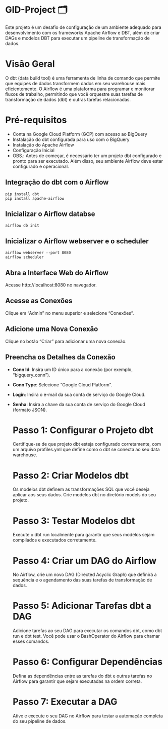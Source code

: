 # GID-Project 🗂
Este projeto é um desafio de configuração de um ambiente adequado para desenvolvimento com os frameworks Apache Airflow e DBT, além de criar DAGs e modelos DBT para executar um pipeline de transformação de dados.


# Visão Geral
O dbt (data build tool) é uma ferramenta de linha de comando que permite que equipes de dados transformem dados em seu warehouse mais eficientemente. O Airflow é uma plataforma para programar e monitorar fluxos de trabalho, permitindo que você orquestre suas tarefas de transformação de dados (dbt) e outras tarefas relacionadas.

# Pré-requisitos
- Conta na Google Cloud Platform (GCP) com acesso ao BigQuery
- Instalação do dbt configurada para uso com o BigQuery
- Instalação do Apache Airflow
- Configuração Inicial
- OBS.: Antes de começar, é necessário ter um projeto dbt configurado e pronto para ser executado. Além disso, seu ambiente Airflow deve estar configurado e operacional.

## Integração do dbt com o Airflow
    pip install dbt
    pip install apache-airflow
    
## Inicializar o Airflow databse
    airflow db init
  
  ## Inicializar o Airflow webserver e o scheduler
    airflow webserver --port 8080
    airflow scheduler

## Abra a Interface Web do Airflow

Acesse http://localhost:8080 no navegador.

## Acesse as Conexões

Clique em “Admin” no menu superior e selecione “Conexões”.

## Adicione uma Nova Conexão

Clique no botão “Criar” para adicionar uma nova conexão.

## Preencha os Detalhes da Conexão

- **Conn Id**: Insira um ID único para a conexão (por exemplo, “bigquery_conn”).
- **Conn Type**: Selecione “Google Cloud Platform”.
- **Login**: Insira o e-mail da sua conta de serviço do Google Cloud.
- **Senha**: Insira a chave da sua conta de serviço do Google Cloud (formato JSON).
  
  # Passo 1: Configurar o Projeto dbt
  Certifique-se de que projeto dbt esteja configurado corretamente, com um arquivo profiles.yml que define como o dbt se conecta ao seu data warehouse.

  # Passo 2: Criar Modelos dbt
  Os modelos dbt definem as transformações SQL que você deseja aplicar aos seus dados. Crie modelos dbt no diretório models do seu projeto.

  # Passo 3: Testar Modelos dbt
  Execute o dbt run localmente para garantir que seus modelos sejam compilados e executados corretamente.

  # Passo 4: Criar um DAG do Airflow
  No Airflow, crie um novo DAG (Directed Acyclic Graph) que definirá a sequência e o agendamento das suas tarefas de transformação de dados.

  # Passo 5: Adicionar Tarefas dbt a DAG
  Adicione tarefas ao seu DAG para executar os comandos dbt, como dbt run e dbt test. Você pode usar o BashOperator do Airflow para chamar esses comandos.

  # Passo 6: Configurar Dependências
  Defina as dependências entre as tarefas do dbt e outras tarefas no Airflow para garantir que sejam executadas na ordem correta.

  # Passo 7: Executar a DAG
  Ative e execute o seu DAG no Airflow para testar a automação completa do seu pipeline de dados.
